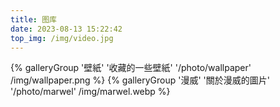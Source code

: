 ```yaml
---
title: 图库
date: 2023-08-13 15:22:42
top_img: /img/video.jpg
---
```


<div class="gallery-group-main">
{% galleryGroup '壁紙' '收藏的一些壁紙' '/photo/wallpaper' /img/wallpaper.png %}
{% galleryGroup '漫威' '關於漫威的圖片' '/photo/marwel' /img/marwel.webp %}
</div>
